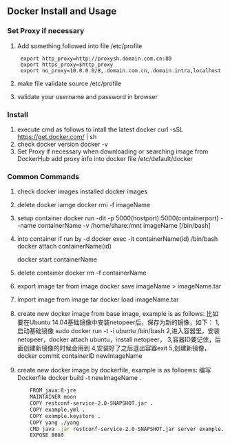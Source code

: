 ## Docker Install and Usage

### Set Proxy if necessary
 1. Add something followed into file /etc/profile
     
         export http_proxy=http://proxysh.domain.com.cn:80
         export https_proxy=$http_proxy
         export no_proxy=10.0.0.0/8,.domain.com.cn,.domain.intra,localhost       
 2. make file validate
    source /etc/profile        
 3. validate your username and password in browser

### Install
 1. execute cmd as follows to intall the latest docker
    curl -sSL https://get.docker.com/ | sh        
 2. check docker version
    docker -v       
 3. Set Proxy if necessary when downloading or searching image from DockerHub
    add proxy info into docker file /etc/default/docker
        
### Common Commands
 1. check docker images installed
    docker images
 2. delete docker iamge
    docker rmi -f imageName
        
 3. setup container
    docker run -dit -p 5000(hostport):5000(containerport) --name containerName -v /home/share:/mnt imageName [/bin/bash]
        
 4. into container if run by -d
    docker exec -it containerName(id) /bin/bash
    docker attach containerName(id)
    
    docker start containerName
 5. delete container
    docker rm -f containerName
        
 6. export image tar from image
    docker save imageName > imageName.tar
 
 7. import image from image tar
    docker load imageName.tar
        
 8. create new docker image from base image, example is as follows:
    比如要在Ubuntu 14.04基础镜像中安装netopeer后，保存为新的镜像，如下：
    1,启动基础镜像  sudo docker run -t -i ubuntu /bin/bash
    2,进入容器里，安装netopeer，docker attach ubuntu，install netopeer，
    3,容器ID要记住，后面创建新镜像的时候会用到
    4,安装好了之后退出容器exit
    5,创建新镜像，docker commit containerID newImageName
        
 9. create new docker image by dockerfile, example is as folloews:
    编写 Dockerfile
    docker build -t newImageName .
        
    ```bash
        FROM java:8-jre
        MAINTAINER moon
        COPY restconf-service-2.0-SNAPSHOT.jar .
        COPY example.yml .
        COPY example.keystore .
        COPY yang ./yang
        CMD java -jar restconf-service-2.0-SNAPSHOT.jar server example.yml
        EXPOSE 8080
    ```
